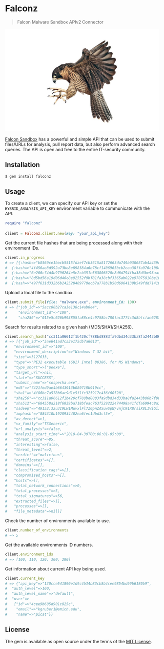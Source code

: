 # Falconz
> Falcon Malware Sandbox APIv2 Connector

<p align="center">
  <img alt="i like birds" src="falcon.jpg"/>
<p>

[Falcon Sandbox](https://www.hybrid-analysis.com/docs/api/v2) has a powerful and simple API that can be used to submit files/URLs for analysis, pull report data, but also perform advanced search queries. The API is open and free to the entire IT-security community.

## Installation

    $ gem install falconz

## Usage

To create a client, we can specify our API key or set the `HYBRID_ANALYSIS_API_KEY` environment variable to communicate with the API.

```ruby
require "falconz"

client = Falconz.client.new(key: "your_api_key") 
```

Get the current file hashes that are being processed along with their environment IDs.
```ruby
client.in_progress
# => [{:hash=>"b8560ce1bacb5515fdaef7cb3615a8172663da749b038687ab4a439cbf64f23b", :environment=>"100"},
#  {:hash=>"4f456ae8d592a73be8e898384a6b78cf1406965bcb2cea38ffa976c1084acb74", :environment=>"120"},
#  {:hash=>"6e206c74d4b9796264e5e2cb351e563806320e8d6d794fba38d3be93aa4b1bb5", :environment=>"100"},
#  {:hash=>"8d5bd56a19d06d46c8e92552f0bf81fa38cbf3365ab022e97075810be18000d9", :environment=>"120"},
#  {:hash=>"497f631d332b6b242528409778ecb7a778b1b50d6964139b549fdd71410381bc", :environment=>"120"}]
```

Upload a local file to the sandbox.
```ruby
client.submit_file(file: "malware.exe", environment_id: 100)
# => {"job_id"=>"5acc00b27ca3e138c14ab0e4",
#     "environment_id"=>"100",
#     "sha256"=>"015e5c626b993855fa88ce4c9758bc780fac3774c3d8bfcfae62833affc31e00"}
```

Search for results related to a given hash (MD5/SHA1/SHA256).
```ruby
client.search_hash("cc311a06612f1b420cf788bd8883fa9dbd34d33ba8fa2443b86b7f88c7a75c2c")
# => [{"job_id"=>"5ae641ad7ca3e175d57a6013",
#   "environment_id"=>"100",
#   "environment_description"=>"Windows 7 32 bit",
#   "size"=>3127633,
#   "type"=>"PE32 executable (GUI) Intel 80386, for MS Windows",
#   "type_short"=>["peexe"],
#   "target_url"=>nil,
#   "state"=>"SUCCESS",
#   "submit_name"=>"sospecha.exe",
#   "md5"=>"7421fed9ae4b6643913b080718b919cc",
#   "sha1"=>"4f86bc7a578b6ac9d1e5f1fc325917e436f60520",
#   "sha256"=>"cc311a06612f1b420cf788bd8883fa9dbd34d33ba8fa2443b86b7f88c7a75c2c",
#   "sha512"=>"684558a218f6039ba718bfeac763f529222474498a41fdfa6994c8a3955b2686c07fd053d1afab73b2403b9f98fd3cf7112faec220c1b12b574c6a7fea828a8b",
#   "ssdeep"=>"49152:32uJI9LH1MuvxlFl7Z0pnZASuwSpW/vnjC91R8rsiX8L1ViGiJJLQRRtaU:muwLH6oF0pZAS6W/vWzRo8iGi2RtaU",
#   "imphash"=>"884310b1928934402ea6fec1dbd3cf5e",
#   "av_detect"=>1,
#   "vx_family"=>"TSGeneric",
#   "url_analysis"=>false,
#   "analysis_start_time"=>"2018-04-30T00:06:01-05:00",
#   "threat_score"=>85,
#   "interesting"=>false,
#   "threat_level"=>2,
#   "verdict"=>"malicious",
#   "certificates"=>[],
#   "domains"=>[],
#   "classification_tags"=>[],
#   "compromised_hosts"=>[],
#   "hosts"=>[],
#   "total_network_connections"=>0,
#   "total_processes"=>5,
#   "total_signatures"=>56,
#   "extracted_files"=>[],
#   "processes"=>[],
#   "file_metadata"=>nil}]
```

Check the number of environments available to use.
```ruby
client.number_of_environments
# => 5
```

Get the available environments ID numbers.
```ruby
client.environment_ids
# => [100, 110, 120, 300, 200]
```

Get information about current API key being used.
```ruby
client.current_key
# => {"api_key"=>"130cce541890e1d9c4b34b83cb8b4cee9854bd90b6180b9",
#  "auth_level"=>100,
#  "auth_level_name"=>"default",
#  "user"=>
#   {"id"=>"4cee9b605d901c825c",
#    "email"=>"kgruber1@emich.edu",
#    "name"=>"picat"}}
```

## License

The gem is available as open source under the terms of the [MIT License](https://opensource.org/licenses/MIT).
